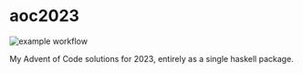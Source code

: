 # aoc2023

![example workflow](https://github.com/uniwuni/aoc2023/actions/workflows/haskell.yml/badge.svg)

My Advent of Code solutions for 2023, entirely as a single haskell package.
